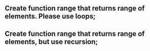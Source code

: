 ## Create function range that returns range of elements. Please use loops;
## Create function range that returns range of elements, but use recursion;
